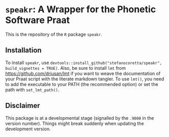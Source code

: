 # `speakr`: A Wrapper for the Phonetic Software Praat

This is the repository of the `R` package `speakr`.

## Installation

To install `speakr`, use `devtools::install_github("stefanocoretta/speakr", build_vignettes = TRUE)`.
Also, be sure to install `lmt` from <https://github.com/driusan/lmt> if you want to weave the documentation of your Praat script with the literate markdown tangler.
To use `lmt()`, you need to add the executable to your PATH (the recommended option) or set the path with `set_lmt_path()`.

## Disclaimer

This package is at a developmental stage (signalled by the `.9000` in the version number). Things might break suddenly when updating the development version.
